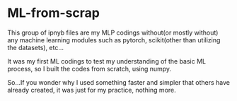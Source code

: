 # ML-from-scrap

 This group of ipnyb files are my MLP codings without(or mostly without) any machine learning modules such as pytorch, scikit(other than utilizing the datasets), etc...
 
 It was my first ML codings to test my understanding of the basic ML process, so I built the codes from scratch, using numpy.
 
 So...If you wonder why I used something faster and simpler that others have already created, it was just for my practice, nothing more. 
